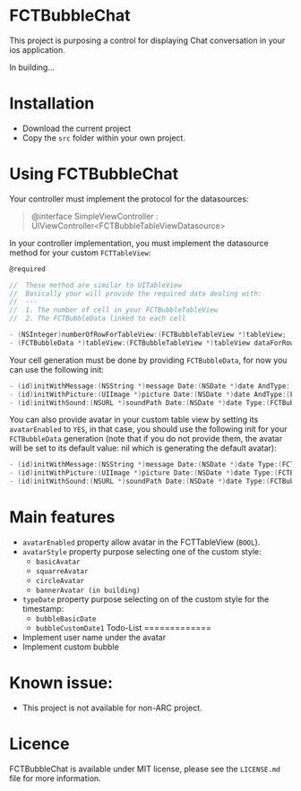 FCTBubbleChat
=============

This project is purposing a control for displaying Chat conversation in your ios application.

In building...

Installation
=============
* Download the current project
* Copy the `src` folder within your own project.

Using FCTBubbleChat
=============
Your controller must implement the protocol for the datasources:

> @interface SimpleViewController : UIViewController\<FCTBubbleTableViewDatasource>

In your controller implementation, you must implement the datasource method for your custom `FCTTableView`:

```objective-c
@required

//  These method are similar to UITableView
//  Basically your will provide the required data dealing with:
//  ---
//  1. The number of cell in your FCTBubbleTableView
//  2. The FCTBubbleData linked to each cell

- (NSInteger)numberOfRowForTableView:(FCTBubbleTableView *)tableView;
- (FCTBubbleData *)tableView:(FCTBubbleTableView *)tableView dataForRow:(NSInteger)row;
```
Your cell generation must be done by providing `FCTBubbleData`, for now you can use the following init:
```objective-c
- (id)initWithMessage:(NSString *)message Date:(NSDate *)date AndType:(FCTBubbleType)type;
- (id)initWithPicture:(UIImage *)picture Date:(NSDate *)date AndType:(FCTBubbleType)type;
- (id)initWithSound:(NSURL *)soundPath Date:(NSDate *)date Type:(FCTBubbleType)type;
```
You can also provide avatar in your custom table view by setting its `avatarEnabled` to `YES`, in that case, you should use the following init for your `FCTBubbleData` generation (note that if you do not provide them, the avatar will be set to its default value: nil which is generating the default avatar):
```objective-c
- (id)initWithMessage:(NSString *)message Date:(NSDate *)date Type:(FCTBubbleType)type AndAvatar:(UIImage *)avatar;
- (id)initWithPicture:(UIImage *)picture Date:(NSDate *)date Type:(FCTBubbleType)type AndAvatar:(UIImage *)avatar;
- (id)initWithSound:(NSURL *)soundPath Date:(NSDate *)date Type:(FCTBubbleType)type AndAvatar:(UIImage *)avatar;
```

Main features
=============
* `avatarEnabled` property allow avatar in the FCTTableView (`BOOL`).
* `avatarStyle` property purpose selecting one of the custom style:
    - `basicAvatar`
    - `squarreAvatar`
    - `circleAvatar`
    - `bannerAvatar (in building)`
* `typeDate` property purpose selecting on of the custom style for the timestamp:
    - `bubbleBasicDate`
    - `bubbleCustomDate1`
Todo-List
=============
* Implement user name under the avatar
* Implement custom bubble

Known issue:
=============
- This project is not available for non-ARC project.

Licence
=============

FCTBubbleChat is available under MIT license, please see the `LICENSE.md` file for more information.
